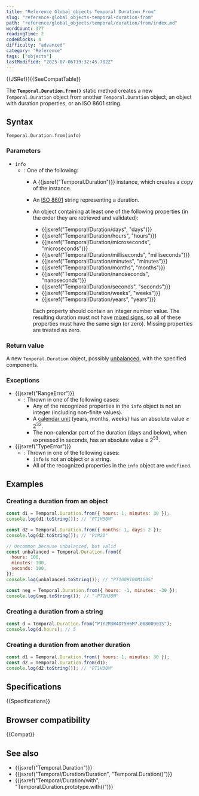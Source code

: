 ```yaml
---
title: "Reference Global_objects Temporal Duration From"
slug: "reference-global_objects-temporal-duration-from"
path: "reference/global_objects/temporal/duration/from/index.md"
wordCount: 377
readingTime: 2
codeBlocks: 4
difficulty: "advanced"
category: "Reference"
tags: ["objects"]
lastModified: "2025-07-06T19:32:45.782Z"
---
```



{{JSRef}}{{SeeCompatTable}}

The **`Temporal.Duration.from()`** static method creates a new `Temporal.Duration` object from another `Temporal.Duration` object, an object with duration properties, or an ISO 8601 string.

## Syntax

```js-nolint
Temporal.Duration.from(info)
```

### Parameters

- `info`
  - : One of the following:
    - A {{jsxref("Temporal.Duration")}} instance, which creates a copy of the instance.
    - An [ISO 8601](/en-US/docs/Web/JavaScript/Reference/Global_Objects/Temporal/Duration#iso_8601_duration_format) string representing a duration.
    - An object containing at least one of the following properties (in the order they are retrieved and validated):
      - {{jsxref("Temporal/Duration/days", "days")}}
      - {{jsxref("Temporal/Duration/hours", "hours")}}
      - {{jsxref("Temporal/Duration/microseconds", "microseconds")}}
      - {{jsxref("Temporal/Duration/milliseconds", "milliseconds")}}
      - {{jsxref("Temporal/Duration/minutes", "minutes")}}
      - {{jsxref("Temporal/Duration/months", "months")}}
      - {{jsxref("Temporal/Duration/nanoseconds", "nanoseconds")}}
      - {{jsxref("Temporal/Duration/seconds", "seconds")}}
      - {{jsxref("Temporal/Duration/weeks", "weeks")}}
      - {{jsxref("Temporal/Duration/years", "years")}}

      Each property should contain an integer number value. The resulting duration must not have [mixed signs](/en-US/docs/Web/JavaScript/Reference/Global_Objects/Temporal/Duration#duration_sign), so all of these properties must have the same sign (or zero). Missing properties are treated as zero.

### Return value

A new `Temporal.Duration` object, possibly [unbalanced](/en-US/docs/Web/JavaScript/Reference/Global_Objects/Temporal/Duration#duration_balancing), with the specified components.

### Exceptions

- {{jsxref("RangeError")}}
  - : Thrown in one of the following cases:
    - Any of the recognized properties in the `info` object is not an integer (including non-finite values).
    - A [calendar unit](/en-US/docs/Web/JavaScript/Reference/Global_Objects/Temporal/Duration#calendar_durations) (years, months, weeks) has an absolute value ≥ 2<sup>32</sup>.
    - The non-calendar part of the duration (days and below), when expressed in seconds, has an absolute value ≥ 2<sup>53</sup>.
- {{jsxref("TypeError")}}
  - : Thrown in one of the following cases:
    - `info` is not an object or a string.
    - All of the recognized properties in the `info` object are `undefined`.

## Examples

### Creating a duration from an object

```js
const d1 = Temporal.Duration.from({ hours: 1, minutes: 30 });
console.log(d1.toString()); // "PT1H30M"

const d2 = Temporal.Duration.from({ months: 1, days: 2 });
console.log(d2.toString()); // "P1M2D"

// Uncommon because unbalanced, but valid
const unbalanced = Temporal.Duration.from({
  hours: 100,
  minutes: 100,
  seconds: 100,
});
console.log(unbalanced.toString()); // "PT100H100M100S"

const neg = Temporal.Duration.from({ hours: -1, minutes: -30 });
console.log(neg.toString()); // "-PT1H30M"
```

### Creating a duration from a string

```js
const d = Temporal.Duration.from("P1Y2M3W4DT5H6M7.00800901S");
console.log(d.hours); // 5
```

### Creating a duration from another duration

```js
const d1 = Temporal.Duration.from({ hours: 1, minutes: 30 });
const d2 = Temporal.Duration.from(d1);
console.log(d2.toString()); // "PT1H30M"
```

## Specifications

{{Specifications}}

## Browser compatibility

{{Compat}}

## See also

- {{jsxref("Temporal.Duration")}}
- {{jsxref("Temporal/Duration/Duration", "Temporal.Duration()")}}
- {{jsxref("Temporal/Duration/with", "Temporal.Duration.prototype.with()")}}
